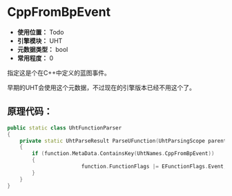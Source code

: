 ﻿# CppFromBpEvent

- **使用位置：** Todo
- **引擎模块：** UHT
- **元数据类型：** bool
- **常用程度：** 0

指定这是个在C++中定义的蓝图事件。

早期的UHT会使用这个元数据，不过现在的引擎版本已经不用这个了。

## 原理代码：

```cpp
public static class UhtFunctionParser
{
	private static UhtParseResult ParseUFunction(UhtParsingScope parentScope, UhtToken token)
	{
		if (function.MetaData.ContainsKey(UhtNames.CppFromBpEvent))
		{
						function.FunctionFlags |= EFunctionFlags.Event;
		}
	}
}
```
